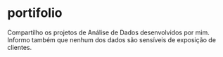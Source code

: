 # portifolio
Compartilho os projetos de Análise de Dados desenvolvidos por mim. Informo também que nenhum dos dados são sensíveis de exposição de clientes.
